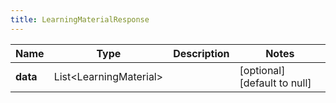 ```yaml
---
title: LearningMaterialResponse
---
```



| Name | Type | Description | Notes |
|------------ | ------------- | ------------- | -------------|
| **data** | List&lt;LearningMaterial&gt; |  | [optional] [default to null] |
